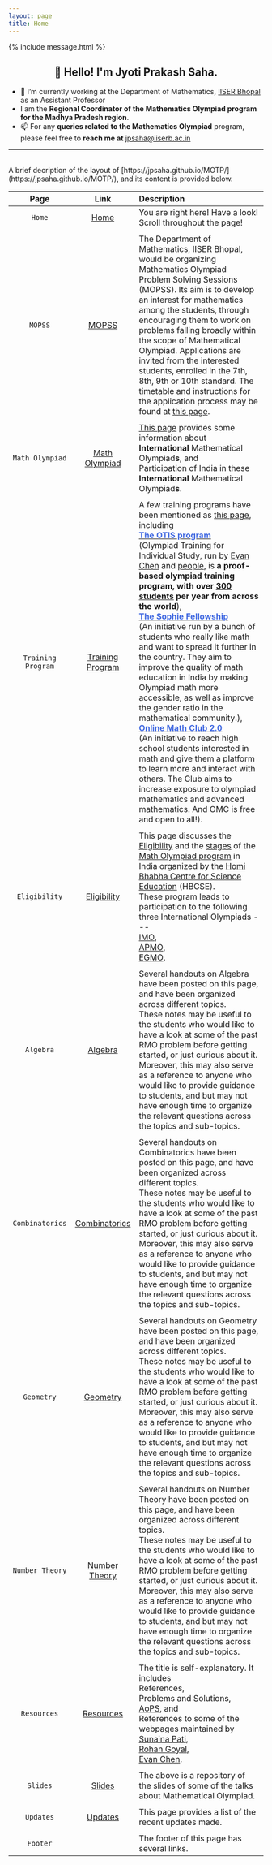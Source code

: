```yaml
---
layout: page
title: Home
---
```

{% include message.html %}

<h2 align="center">👋 Hello! I'm Jyoti Prakash Saha. </h2>


- 🔭 I’m currently working at the Department of Mathematics, [IISER Bhopal](https://knowbe4.com) as an Assistant Professor
- I am the **Regional Coordinator of the Mathematics Olympiad program for the Madhya Pradesh region**.
- 📫 For any **queries related to the Mathematics Olympiad** program, please feel free to **reach me at** <a href="mailto:jpsaha@iiserb.ac.in?subject=[MOPSS]"> 
      <i class="fas fa-envelope" style="color:gray"></i> jpsaha@iiserb.ac.in
    </a> 

-------
<br>
A brief decription of the layout of [https://jpsaha.github.io/MOTP/](https://jpsaha.github.io/MOTP/), and its content is provided below. 
<br>

| Page | Link | Description |
| :---: | :---: | :--- |
|   `Home`  |  [Home](https://jpsaha.github.io/MOTP/)   |   You are right here! Have a look! Scroll throughout the page!  |
|     |     |     |
| `MOPSS` | [MOPSS](https://jpsaha.github.io/MOTP/MOPSS/) |  The Department of Mathematics, IISER Bhopal, would be organizing Mathematics Olympiad Problem Solving Sessions (MOPSS). Its aim is to develop an interest for mathematics among the students, through encouraging them to work on problems falling broadly within the scope of Mathematical Olympiad. Applications are invited from the interested students, enrolled in the 7th, 8th, 9th or 10th standard. The timetable and instructions for the application process may be found at [this page](https://jpsaha.github.io/MOTP/MOPSS/).    |
|     |     |     |
| `Math Olympiad` |  [Math Olympiad](https://jpsaha.github.io/MOTP/matholympiad/)   |   [This page](https://jpsaha.github.io/MOTP/matholympiad/) provides some information about <br> **International** Mathematical Olympiad**s**, and <br> Participation of India in these **International** Mathematical Olympiad**s**.  |
|     |     |     |
| `Training Program` |  [Training Program](https://jpsaha.github.io/MOTP/trainingprogram/)   |  A few training programs have been mentioned as [this page](https://jpsaha.github.io/MOTP/trainingprogram/), including <br> [<span style="color: royalblue"> **The OTIS program**</span>](https://web.evanchen.cc/otis.html) <br> (Olympiad Training for Individual Study, run by [Evan Chen](https://web.evanchen.cc/) and [people](https://web.evanchen.cc/otis.html#people), is **a proof-based olympiad training program, with over [300 students](https://web.evanchen.cc/upload/public-CV.pdf) per year from across the world**), <br> [<span style="color: royalblue"> **The Sophie Fellowship**</span>](https://www.sophiefellowship.in/home) <br> (An initiative run by a bunch of students who really like math and want to spread it further in the country. They aim to improve the quality of math education in India by making Olympiad math more accessible, as well as improve the gender ratio in the mathematical community.), <br> [<span style="color: royalblue"> **Online Math Club 2.0**</span>](https://sites.google.com/view/online-math-club) <br> (An initiative to reach high school students interested in math and give them a platform to learn more and interact with others. The Club aims to increase exposure to olympiad mathematics and advanced mathematics. And OMC is free and open to all!).|
|     |     |     |
| `Eligibility` |   [Eligibility](https://jpsaha.github.io/MOTP/eligibility/)  |  This page discusses the [Eligibility](https://olympiads.hbcse.tifr.res.in/how-to-participate/eligibility/mathematical-olympiad/) and the [stages](https://olympiads.hbcse.tifr.res.in/about-olympiads/stages/mathematical-olympiad/) of the [Math Olympiad program](https://olympiads.hbcse.tifr.res.in/wp-content/uploads/2023/12/brochure-maths-Olympiad-2023-24.pdf) in India organized by the [Homi Bhabha Centre for Science Education](https://olympiads.hbcse.tifr.res.in/) (HBCSE). <br> These program leads to participation to the following three International Olympiads --- <br> [IMO](https://www.imo-official.org/), <br> [APMO](https://www.apmo-official.org/), <br> [EGMO](https://www.egmo.org/). |
|     |     |     |
| `Algebra` |  [Algebra](https://jpsaha.github.io/MOTP/algebra/)   |  Several handouts on Algebra have been posted on this page, and have been organized across different topics. <br> These notes may be useful to the students who would like to have a look at some of the past RMO problem before getting started, or just curious about it.  Moreover, this may also serve as a reference to anyone who would like to provide guidance to students, and but may not have enough time to organize the relevant questions across the topics and sub-topics. |
|     |     |     |
| `Combinatorics` |  [Combinatorics](https://jpsaha.github.io/MOTP/combinatorics/)   |  Several handouts on Combinatorics have been posted on this page, and have been organized across different topics. <br> These notes may be useful to the students who would like to have a look at some of the past RMO problem before getting started, or just curious about it.  Moreover, this may also serve as a reference to anyone who would like to provide guidance to students, and but may not have enough time to organize the relevant questions across the topics and sub-topics. |
|     |     |     |
| `Geometry` |   [Geometry](https://jpsaha.github.io/MOTP/geometry/)  |  Several handouts on Geometry have been posted on this page, and have been organized across different topics. <br> These notes may be useful to the students who would like to have a look at some of the past RMO problem before getting started, or just curious about it.  Moreover, this may also serve as a reference to anyone who would like to provide guidance to students, and but may not have enough time to organize the relevant questions across the topics and sub-topics. |
|     |     |     |
| `Number Theory` |  [Number Theory](https://jpsaha.github.io/MOTP/numbertheory/)   |  Several handouts on Number Theory have been posted on this page, and have been organized across different topics. <br> These notes may be useful to the students who would like to have a look at some of the past RMO problem before getting started, or just curious about it.  Moreover, this may also serve as a reference to anyone who would like to provide guidance to students, and but may not have enough time to organize the relevant questions across the topics and sub-topics. |
|     |     |     |
| `Resources` |  [Resources](https://jpsaha.github.io/MOTP/resources/)   |  The title is self-explanatory. It includes <br> References, <br> Problems and Solutions, <br> [AoPS](https://artofproblemsolving.com/), and <br> References to some of the webpages maintained by <br> [Sunaina Pati](https://sunainalovesmath.blogspot.com/), <br> [Rohan Goyal](https://rgtdfg.blogspot.com/), <br> [Evan Chen](https://web.evanchen.cc/).  |
|     |     |     |
| `Slides` |  [Slides](https://jpsaha.github.io/MOTP/slides/)   |  The above is a repository of the slides of some of the talks about Mathematical Olympiad.    |
|     |     |     |
| `Updates` |   [Updates](https://jpsaha.github.io/MOTP/updates/)  |   This page provides a list of the recent updates made.  |
|     |     |     |
| `Footer` |     |   The footer of this page has several links.  |

<!--
<details>

<summary>Tips for collapsed sections</summary>

Some collapsed content

</details>
-->

<!--
<i class="fas fa-phone-square"></i>
<a title="Download pdf (pdf)" href="{{ alg.pdf | prepend: site.baseurl }}"><i class="fas fa-phone-square"></i></a> 
-->


<!--
#### Table of contents
* [Problem Solving Sessions at IISER Bhopal](#Problem-Solving-Sessions-at-IISER-Bhopal)
* [Mathematical Olympiad](#Mathematical-Olympiad)
* [Participation of India in IMO](#Participation-of-India-in-IMO)
* [Participation of India in Mathematical Olympiads](#Participation-of-India-in-Mathematical-Olympiads)
* [Mathematical Olympiad program in India](#Mathematical-Olympiad-program-in-India)
  * [Eligibility and its stages](#Eligibility-and-its-stages)
  * [From Madhya Pradesh](#From-Madhya-Pradesh)
  * [Syllabus](#Syllabus)
* [Let's go through a few problems](#Let's-go-through-a-few-problems)
* [Preparation](#Preparation)
* [Evan Chen](#Evan-Chen)
* [References](#References)
* [AoPS](#AoPS)
-->

<!--
{% include image.html url="/_images/pp/MOPSS.jpg" width=350 align="right" %}

## [Mathematics Olympiad Problem Solving Sessions](https://jpsaha.github.io/MOTP/MOPSS/) (MOPSS)

  * The Department of Mathematics, IISER Bhopal, would be organizing a series of Mathematics Olympiad Problem Solving Sessions (MOPSS). 
  * The aim is to develop an interest in mathematics among the students by encouraging them to work on problems falling broadly within the scope of the Mathematical Olympiad.
  * The forthcoming sessions will be held on the following dates, during 9:00am to 12:00pm.
    * 3rd, 17th, 31st August, 2024.
    * 14th, 28th September, 2024.
    * 19th October, 2024.
    * 2nd, 16th, 30th November, 2024.
  * Applications are to be accepted <span style="color: royalblue"> **until 07th July, 2024** </span> through the <span style="color: royalblue"> Google form</span> posted at [**this link**](https://forms.gle/B9wQteEtGXvCj3AH9). 
  * In the Google form, the link to [**this problem set**](https://jpsaha.github.io/MOTP/MOPSS/PS0B24Aug) has been provided. While filling in the form, the solutions to these problems (or the details of the progress made) are to be submitted.
  * The students, selected for participation in the session, will be informed by <span style="color: royalblue"> **25th July, 2024** </span>.
  * Please refer to the [flyer](static_files/MOPSS/flyer.pdf) for further information.
  * For more information, you may write to
    * Jyoti Prakash Saha (jpsaha@iiserb.ac.in),
    * Kartick Adhikari (kartick@iiserb.ac.in),
    * Manas Kar (manas@iiserb.ac.in). 


## <span style="color: royalblue"> Why math olympiads are a valuable experience for high schoolers </span>
* The post by Evan Chen on [Lessons from math olympiads](https://blog.evanchen.cc/2018/01/05/lessons-from-math-olympiads/) is worth reading.
* In a previous post, titled [Against the “Research vs. Olympiads” Mantra](https://blog.evanchen.cc/2016/08/13/against-the-research-vs-olympiads-mantra/), Evan Chen discussed why math olympiads should not be judged by their relevance to research mathematics. He mentions that in that post, he failed to actually explain why he thinks math olympiads are a valuable experience for high schoolers. In the post [Lessons from math olympiads](https://blog.evanchen.cc/2018/01/05/lessons-from-math-olympiads/), he puts the amends. 


## Participation of India in <span style="color: green"> **International Mathematical Olympiads**</span>
* [International Mathematical Olympiad](https://www.imo-official.org/) (IMO) since [1989](https://www.imo-official.org/country_team_r.aspx?code=IND).
* [Asian Pacific Mathematics Olympiad](https://www.apmo-official.org/) (APMO) since [2015](https://www.apmo-official.org/country_report/IND/all). 
* [European Girls’ Mathematical Olympiad](https://www.egmo.org/) (EGMO) since [2015](https://www.egmo.org/countries/country35/).

If you (the reader!) are aware of these Olympiads, and would like to prepare for them, then you may wish to know about a few training programs. 
-->

<!--
## [Evan Chen](https://web.evanchen.cc/)
* Evan Chen is a graduate student at MIT and a math olympiad coach. He received a [Gold medal](https://www.imo-official.org/participant_r.aspx?id=24870) in IMO 2014. There are a lot of useful material available on his [webpage](https://web.evanchen.cc/) and [blog](https://blog.evanchen.cc/).
  * He runs the Olympiad Training for Individual Study ([OTIS](https://web.evanchen.cc/otis.html)), **a proof-based olympiad training program, with over [300 students](https://web.evanchen.cc/upload/public-CV.pdf) per year from across the world**. Some of its [alums](https://web.evanchen.cc/otis.html#staff) are 
    * [Anant Mudgal](https://www.imo-official.org/participant_r.aspx?id=25764), participated in IMO in 2015 (HM), 2016 (B), 2017 (B), 2018 (S), and in APMO in [2016](https://www.apmo-official.org/country_report/IND/2016) (B), [2017](https://www.apmo-official.org/country_report/IND/2017) (S),
    * [Pranjal Srivastava](https://www.imo-official.org/participant_r.aspx?id=28249), participated in IMO in 2018 (S), 2019 (G), 2021 (G), 2022 (G), and in APMO in [2018](https://www.apmo-official.org/country_report/IND/2018) (HM), [2019](https://www.apmo-official.org/country_report/IND/2019) (G), [2022](https://www.apmo-official.org/country_report/IND/2022) (G), 
    * [Atul Shatavart Nadig](https://www.imo-official.org/participant_r.aspx?id=31725), participated in IMO in 2022 (B), 2023 (G), and in APMO in [2022](https://www.apmo-official.org/country_report/IND/2022) (S), [2023](https://www.apmo-official.org/country_report/IND/2023) (G),
    * [Anushka Aggarwal](https://www.egmo.org/people/person1429/), participated in EGMO in 2019 (B), 2020 (B), 2022 (B). 

[Sunaina Pati](https://www.cmi.ac.in/people/student-profile.php?id=sunaina.ug2023), who [received](https://www.egmo.org/people/person2282/) a Silver medal in [EGMO 2023](https://www.egmo.org/egmos/egmo12/), remarked the following in a post discussing [How to start with Math olympiads](https://www.omath.club/2022/03/how%20to%20start%20with%20math%20olympiads.html).
> Do join OTIS! It is simply so good. Evan is also very kind with financial aid. Moreover, do not be scared of applying! And if there is some financial burden, do tell to Evan.


## [References](https://jpsaha.github.io/MOTP/resources/)

* Mathematical circles (Russian experience) by Fomin, Genkin, Itenberg.
* Challenge and Thrill of Pre-College Mathematics by V. Krishnamurthy, C.R. Pranesachar, K.N. Ranganathan, B.J. Venkatachala
* Euclidean Geometry in Mathematical Olympiads ([EGMO](https://web.evanchen.cc/geombook.html)) by [Evan Chen](https://web.evanchen.cc/). The [Automatically Generated EGMO Solutions Treasury](https://web.evanchen.cc/upload/AGEST.pdf) contains updated solutions to a significant number of the sourced problems.
* [OTIS Excerpts](https://web.evanchen.cc/excerpts.html) by [Evan Chen](https://web.evanchen.cc/) for non-geometry.
* Olympiad Combinatorics, by [Pranav A. Sriram](https://x.com/PranavSriram1), is an intermediate-advanced textbook. Its chapters are available in posts \#1, \#11, \#49 of [here](https://artofproblemsolving.com/community/c6h601134). There is a [forum](https://artofproblemsolving.com/community/c575226_olympiad_combinatorics_pranav_sriram) for solutions of the problems which are not in the [contest collections](https://artofproblemsolving.com/community/c13_contests) but from this book. 
* [Olympiad NT through Challenging Problems](https://s3.amazonaws.com/aops-cdn.artofproblemsolving.com/resources/articles/olympiad-number-theory.pdf), by Justin Stevens, is an introductory olympiad text on number theory. 
* [Modern Olympiad Number Theory](https://artofproblemsolving.com/community/c6h2344755), by [Aditya Khurmi](https://www.linkedin.com/in/adityakhurmi), is olympiad-oriented. 
* Problems from the Book by Titu Andreescu and Gabriel Dospinescu. Intermediate-advanced textbook covering topics in inequalities, algebra, analysis, combinatorics, and number theory.
-->

<!-- **_data/previous_offering.yml** contains the details of the previous offerings. -->
<!-- **_data/people.yml** contains the details of instructor and TAs. -->

